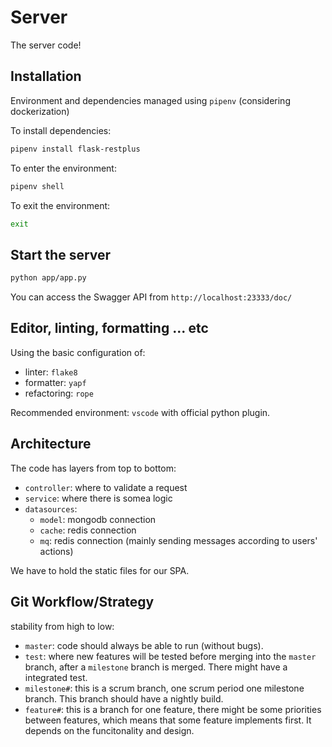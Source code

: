 # Server

The server code!

## Installation

Environment and dependencies managed using `pipenv`
(considering dockerization)

To install dependencies:

```bash
pipenv install flask-restplus
```

To enter the environment:

```bash
pipenv shell
```

To exit the environment:

```bash
exit
```

## Start the server

```bash
python app/app.py
```

You can access the Swagger API from `http://localhost:23333/doc/`

## Editor, linting, formatting ... etc

Using the basic configuration of:

- linter: `flake8`
- formatter: `yapf`
- refactoring: `rope`

Recommended environment: `vscode` with official python plugin.

## Architecture

The code has layers from top to bottom:

- `controller`: where to validate a request
- `service`: where there is somea logic
- `datasources`:
  - `model`: mongodb connection
  - `cache`: redis connection
  - `mq`: redis connection (mainly sending messages according to users' actions)

We have to hold the static files for our SPA.

## Git Workflow/Strategy

stability from high to low:

- `master`: code should always be able to run (without bugs).
- `test`: where new features will be tested before merging into the `master` branch, after a `milestone` branch is merged. There might have a integrated test.
- `milestone#`: this is a scrum branch, one scrum period one milestone branch. This branch should have a nightly build.
- `feature#`: this is a branch for one feature, there might be some priorities between features, which means that some feature implements first. It depends on the funcitonality and design.
